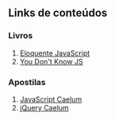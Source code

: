 ## Links de conteúdos

### Livros

1. [Eloquente JavaScript](https://github.com/braziljs/eloquente-javascript)
2. [You Don't Know JS](https://github.com/getify/You-Dont-Know-JS)

### Apostilas

1. [JavaScript Caelum](https://www.caelum.com.br/apostila-html-css-javascript/javascript-e-interatividade-na-web/)
2. [jQuery Caelum](https://www.caelum.com.br/apostila-html-css-javascript/jquery/)
